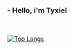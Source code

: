 ### - Hello, i'm Tyxiel
<br>

[![Top Langs](https://github-readme-stats.vercel.app/api/top-langs/?username=Tyxiel&theme=omni&layout=donut-vertical)](https://github.com/anuraghazra/github-readme-stats)
